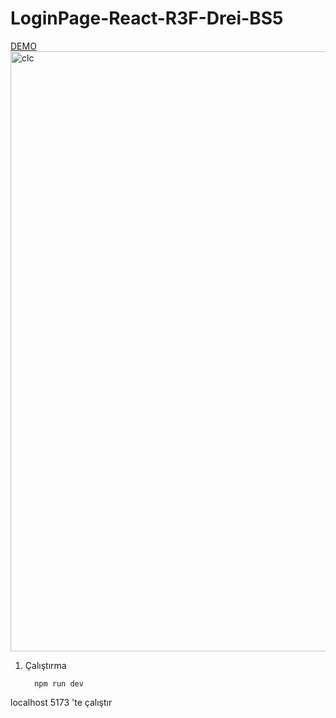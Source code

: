 # LoginPage-React-R3F-Drei-BS5

<a href="https://loginpage-react-r3f-bs-drei.netlify.app//">DEMO</a>
<br/>
<img width="960" alt="clc" src="https://user-images.githubusercontent.com/96357374/229351421-0dcc290f-22d1-44bf-aa06-a28e546968d5.png">
<br/>
1. Çalıştırma
    ```ş
      npm run dev 
    ```
<p>localhost 5173 'te çalıştır</p>
